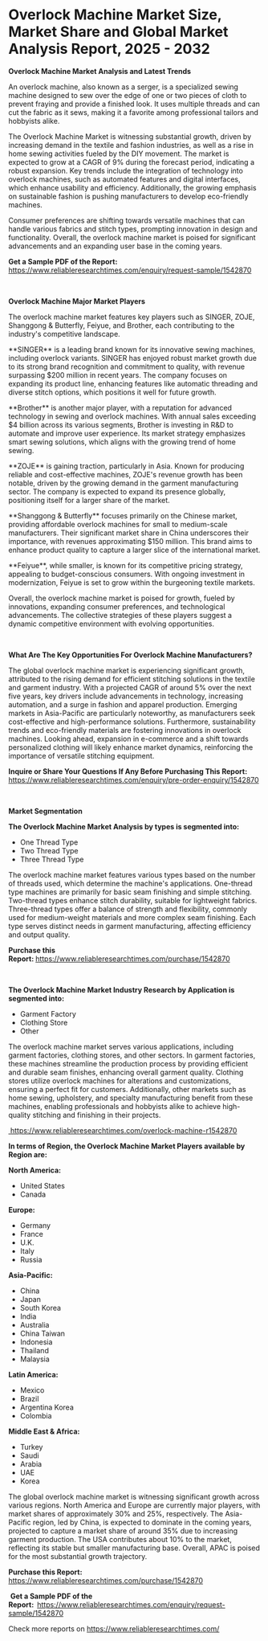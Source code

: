 <p><h1>Overlock Machine Market Size, Market Share and Global Market Analysis Report, 2025 - 2032</h1></p><p><strong>Overlock Machine Market Analysis and Latest Trends</strong></p>
<p><p>An overlock machine, also known as a serger, is a specialized sewing machine designed to sew over the edge of one or two pieces of cloth to prevent fraying and provide a finished look. It uses multiple threads and can cut the fabric as it sews, making it a favorite among professional tailors and hobbyists alike. </p><p>The Overlock Machine Market is witnessing substantial growth, driven by increasing demand in the textile and fashion industries, as well as a rise in home sewing activities fueled by the DIY movement. The market is expected to grow at a CAGR of 9% during the forecast period, indicating a robust expansion. Key trends include the integration of technology into overlock machines, such as automated features and digital interfaces, which enhance usability and efficiency. Additionally, the growing emphasis on sustainable fashion is pushing manufacturers to develop eco-friendly machines. </p><p>Consumer preferences are shifting towards versatile machines that can handle various fabrics and stitch types, prompting innovation in design and functionality. Overall, the overlock machine market is poised for significant advancements and an expanding user base in the coming years.</p></p>
<p><strong>Get a Sample PDF of the Report:&nbsp;</strong> <a href="https://www.reliableresearchtimes.com/enquiry/request-sample/1542870?utm_campaign=2646&utm_medium=2&utm_source=Github&utm_content=ia&utm_term=10042025&utm_id=overlock-machine">https://www.reliableresearchtimes.com/enquiry/request-sample/1542870</a></p>
<p>&nbsp;</p>
<p><strong>Overlock Machine Major Market Players</strong></p>
<p><p>The overlock machine market features key players such as SINGER, ZOJE, Shanggong & Butterfly, Feiyue, and Brother, each contributing to the industry's competitive landscape.</p><p>**SINGER** is a leading brand known for its innovative sewing machines, including overlock variants. SINGER has enjoyed robust market growth due to its strong brand recognition and commitment to quality, with revenue surpassing $200 million in recent years. The company focuses on expanding its product line, enhancing features like automatic threading and diverse stitch options, which positions it well for future growth.</p><p>**Brother** is another major player, with a reputation for advanced technology in sewing and overlock machines. With annual sales exceeding $4 billion across its various segments, Brother is investing in R&D to automate and improve user experience. Its market strategy emphasizes smart sewing solutions, which aligns with the growing trend of home sewing.</p><p>**ZOJE** is gaining traction, particularly in Asia. Known for producing reliable and cost-effective machines, ZOJE's revenue growth has been notable, driven by the growing demand in the garment manufacturing sector. The company is expected to expand its presence globally, positioning itself for a larger share of the market.</p><p>**Shanggong & Butterfly** focuses primarily on the Chinese market, providing affordable overlock machines for small to medium-scale manufacturers. Their significant market share in China underscores their importance, with revenues approximating $150 million. This brand aims to enhance product quality to capture a larger slice of the international market.</p><p>**Feiyue**, while smaller, is known for its competitive pricing strategy, appealing to budget-conscious consumers. With ongoing investment in modernization, Feiyue is set to grow within the burgeoning textile markets.</p><p>Overall, the overlock machine market is poised for growth, fueled by innovations, expanding consumer preferences, and technological advancements. The collective strategies of these players suggest a dynamic competitive environment with evolving opportunities.</p></p>
<p>&nbsp;</p>
<p><strong>What Are The Key Opportunities For Overlock Machine Manufacturers?</strong></p>
<p><p>The global overlock machine market is experiencing significant growth, attributed to the rising demand for efficient stitching solutions in the textile and garment industry. With a projected CAGR of around 5% over the next five years, key drivers include advancements in technology, increasing automation, and a surge in fashion and apparel production. Emerging markets in Asia-Pacific are particularly noteworthy, as manufacturers seek cost-effective and high-performance solutions. Furthermore, sustainability trends and eco-friendly materials are fostering innovations in overlock machines. Looking ahead, expansion in e-commerce and a shift towards personalized clothing will likely enhance market dynamics, reinforcing the importance of versatile stitching equipment.</p></p>
<p><strong>Inquire or Share Your Questions If Any Before Purchasing This Report:</strong> <a href="https://www.reliableresearchtimes.com/enquiry/pre-order-enquiry/1542870?utm_campaign=2646&utm_medium=2&utm_source=Github&utm_content=ia&utm_term=10042025&utm_id=overlock-machine">https://www.reliableresearchtimes.com/enquiry/pre-order-enquiry/1542870</a></p>
<p>&nbsp;</p>
<p><strong>Market Segmentation</strong></p>
<p><strong>The Overlock Machine Market Analysis by types is segmented into:</strong></p>
<p><ul><li>One Thread Type</li><li>Two Thread Type</li><li>Three Thread Type</li></ul></p>
<p><p>The overlock machine market features various types based on the number of threads used, which determine the machine's applications. One-thread type machines are primarily for basic seam finishing and simple stitching. Two-thread types enhance stitch durability, suitable for lightweight fabrics. Three-thread types offer a balance of strength and flexibility, commonly used for medium-weight materials and more complex seam finishing. Each type serves distinct needs in garment manufacturing, affecting efficiency and output quality.</p></p>
<p><strong>Purchase this Report:&nbsp;</strong><a href="https://www.reliableresearchtimes.com/purchase/1542870?utm_campaign=2646&utm_medium=2&utm_source=Github&utm_content=ia&utm_term=10042025&utm_id=overlock-machine">https://www.reliableresearchtimes.com/purchase/1542870</a></p>
<p>&nbsp;</p>
<p><strong>The Overlock Machine Market Industry Research by Application is segmented into:</strong></p>
<p><ul><li>Garment Factory</li><li>Clothing Store</li><li>Other</li></ul></p>
<p><p>The overlock machine market serves various applications, including garment factories, clothing stores, and other sectors. In garment factories, these machines streamline the production process by providing efficient and durable seam finishes, enhancing overall garment quality. Clothing stores utilize overlock machines for alterations and customizations, ensuring a perfect fit for customers. Additionally, other markets such as home sewing, upholstery, and specialty manufacturing benefit from these machines, enabling professionals and hobbyists alike to achieve high-quality stitching and finishing in their projects.</p></p>
<p><a href="https://www.reliableresearchtimes.com/overlock-machine-r1542870?utm_campaign=2646&utm_medium=2&utm_source=Github&utm_content=ia&utm_term=10042025&utm_id=overlock-machine">&nbsp;https://www.reliableresearchtimes.com/overlock-machine-r1542870</a></p>
<p><strong>In terms of Region, the Overlock Machine Market Players available by Region are:</strong></p>
<p>
    <p> <strong> North America: </strong>
        <ul>
            <li>United States</li>
            <li>Canada</li>
        </ul>
        </p> 
    <p> <strong> Europe: </strong>
        <ul>
            <li>Germany</li>
            <li>France</li>
            <li>U.K.</li>
            <li>Italy</li>
            <li>Russia</li>
        </ul>
        </p> 
    <p> <strong> Asia-Pacific: </strong>
        <ul>
            <li>China</li>
            <li>Japan</li>
            <li>South Korea</li>
            <li>India</li>
            <li>Australia</li>
            <li>China Taiwan</li>
            <li>Indonesia</li>
            <li>Thailand</li>
            <li>Malaysia</li>
        </ul>
        </p> 
    <p> <strong> Latin America: </strong>
        <ul>
            <li>Mexico</li>
            <li>Brazil</li>
            <li>Argentina Korea</li>
            <li>Colombia</li>
        </ul>
        </p> 
    <p> <strong> Middle East & Africa: </strong>
        <ul>
            <li>Turkey</li>
            <li>Saudi</li>
            <li>Arabia</li>
            <li>UAE</li>
            <li>Korea</li>
        </ul>
    </p>
    </p>
<p><p>The global overlock machine market is witnessing significant growth across various regions. North America and Europe are currently major players, with market shares of approximately 30% and 25%, respectively. The Asia-Pacific region, led by China, is expected to dominate in the coming years, projected to capture a market share of around 35% due to increasing garment production. The USA contributes about 10% to the market, reflecting its stable but smaller manufacturing base. Overall, APAC is poised for the most substantial growth trajectory.</p></p>
<p><strong>Purchase this Report: </strong><a href="https://www.reliableresearchtimes.com/purchase/1542870?utm_campaign=2646&utm_medium=2&utm_source=Github&utm_content=ia&utm_term=10042025&utm_id=overlock-machine">https://www.reliableresearchtimes.com/purchase/1542870</a></p>
<p>&nbsp;<strong>Get a Sample PDF of the Report:&nbsp;&nbsp;</strong><a href="https://www.reliableresearchtimes.com/enquiry/request-sample/1542870?utm_campaign=2646&utm_medium=2&utm_source=Github&utm_content=ia&utm_term=10042025&utm_id=overlock-machine">https://www.reliableresearchtimes.com/enquiry/request-sample/1542870</a></p>
<p><strong></strong></p>
<p>Check more reports on <a href="https://www.reliableresearchtimes.com/?utm_campaign=2646&utm_medium=2&utm_source=Github&utm_content=ia&utm_term=10042025&utm_id=overlock-machine">https://www.reliableresearchtimes.com/</a></p>